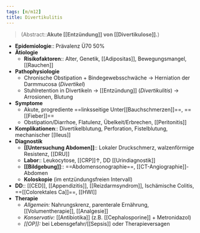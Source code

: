 ```yaml
---
tags: [m/m12]
title: Divertikulitis
---
```

> (Abstract::**Akute [[Entzündung]] von [[Divertikulose]].**)
- **Epidemiologie**:: Prävalenz Ü70 50%
- **Ätiologie**
	- **Risikofaktoren**:: Alter, Genetik, [[Adipositas]], Bewegungsmangel, [[Rauchen]]
- **Pathophysiologie**
	- Chronische Obstipation + Bindegewebsschwäche → Herniation der Darmmucosa (*Divertikel*)
	- Stuhlretention in Divertikeln → [[Entzündung]] (*Divertikulitis*) → Arrosionen, Blutung
- **Symptome**
	- Akute, progrediente ==linksseitige Unter[[Bauchschmerzen]]==, ==[[Fieber]]==
	- Obstipation/Diarrhoe, Flatulenz, Übelkeit/Erbrechen, [[Peritonitis]]
- **Komplikationen**:: Divertikelblutung, Perforation, Fistelblutung, mechanischer [[Ileus]]
- **Diagnostik**
	- **[[Untersuchung Abdomen]]**:: Lokaler Druckschmerz, walzenförmige Resistenz, [[DRU]]
	- **Labor**:: Leukocytose, [[CRP]]↑, DD [[Urindiagnostik]]
	- **[[Bildgebung]]**:: ==Abdomensonographie==, [[CT-Angiographie]]-Abdomen
	- **Koloskopie** (im entzündungsfreien Intervall)
- **DD**:: [[CED]], [[Appendizitis]], [[Reizdarmsyndrom]], Ischämische Colitis, ==[[Colorektales Ca]]==, [[HWI]]
- **Therapie**
	- *Allgemein:* Nahrungskrenz, parenterale Ernährung, [[Volumentherapie]], [[Analgesie]]
	- *Konservativ:* [[Antibiotika]] (z.B. [[Cephalosporine]] + Metronidazol)
	- *[[OP]]:* bei Lebensgefahr/[[Sepsis]] oder Therapieversagen